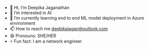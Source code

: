 - 👋 Hi, I’m Deepika Jaganathan
- 👀 I’m interested in AI
- 🌱 I’m currently learning end to end ML model deployment in Azure environment
- 📫 How to reach me deebikajagan@outlook.com
- 😄 Pronouns: SHE/HER
- ⚡ Fun fact: I am a network engineer
